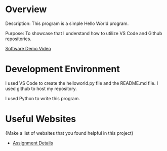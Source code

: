 # Overview

Description: This program is a simple Hello World program.

Purpose: To showcase that I understand how to utilize VS Code and Github repositories.

[Software Demo Video](https://youtu.be/9taavF5osuY)

# Development Environment

I used VS Code to create the helloworld.py file and the README.md file. I used github to host my repository.

I used Python to write this program.

# Useful Websites

{Make a list of websites that you found helpful in this project}
* [Assignment Details](https://byui-cse.github.io/cse310-course/lesson01/01-prove_campus.html)